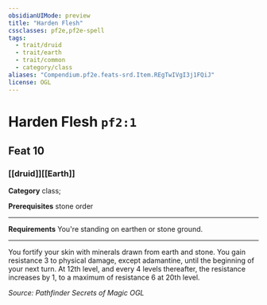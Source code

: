 ```yaml
---
obsidianUIMode: preview
title: "Harden Flesh"
cssclasses: pf2e,pf2e-spell
tags:
  - trait/druid
  - trait/earth
  - trait/common
  - category/class
aliases: "Compendium.pf2e.feats-srd.Item.REgTwIVgI3j1FQiJ"
license: OGL
---
```

# Harden Flesh `pf2:1`
## Feat 10
### [[druid]][[Earth]]

**Category** class; 



**Prerequisites** stone order
* * *
**Requirements** You're standing on earthen or stone ground.

* * *

You fortify your skin with minerals drawn from earth and stone. You gain resistance 3 to physical damage, except adamantine, until the beginning of your next turn. At 12th level, and every 4 levels thereafter, the resistance increases by 1, to a maximum of resistance 6 at 20th level.

*Source: Pathfinder Secrets of Magic*
*OGL*